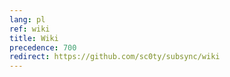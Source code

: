 ```yaml
---
lang: pl
ref: wiki
title: Wiki
precedence: 700
redirect: https://github.com/sc0ty/subsync/wiki
---
```

